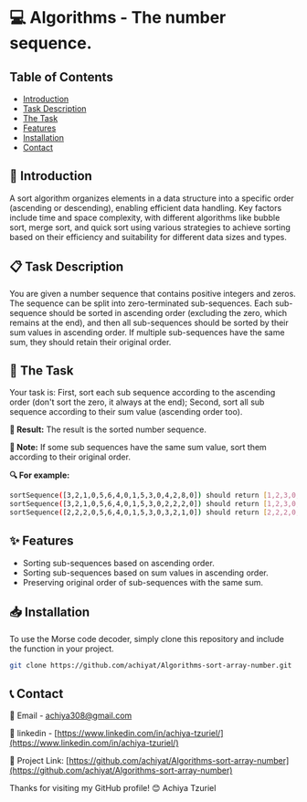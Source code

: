# 💻 Algorithms - The number sequence.

## Table of Contents
- [Introduction](#introduction)
- [Task Description](#task-description)
- [The Task](#the-task)
- [Features](#features)
- [Installation](#installation)
- [Contact](#contact)

## 📖 Introduction
A sort algorithm organizes elements in a data structure into a specific order (ascending or descending), enabling efficient data handling. Key factors include time and space complexity, with different algorithms like bubble sort, merge sort, and quick sort using various strategies to achieve sorting based on their efficiency and suitability for different data sizes and types.

##  📋 Task Description
You are given a number sequence that contains positive integers and zeros. The sequence can be split into zero-terminated sub-sequences. Each sub-sequence should be sorted in ascending order (excluding the zero, which remains at the end), and then all sub-sequences should be sorted by their sum values in ascending order. If multiple sub-sequences have the same sum, they should retain their original order.

## 🎯 The Task
Your task is: 
First, sort each sub sequence according to the ascending order (don't sort the zero, it always at the end); 
Second, sort all sub sequence according to their sum value (ascending order too).

**📝 Result:** The result is the sorted number sequence.

**🔔 Note:** If some sub sequences have the same sum value, sort them according to their original order.

**🔍 For example:**

```bash
sortSequence([3,2,1,0,5,6,4,0,1,5,3,0,4,2,8,0]) should return [1,2,3,0,1,3,5,0,2,4,8,0,4,5,6,0]
sortSequence([3,2,1,0,5,6,4,0,1,5,3,0,2,2,2,0]) should return [1,2,3,0,2,2,2,0,1,3,5,0,4,5,6,0]
sortSequence([2,2,2,0,5,6,4,0,1,5,3,0,3,2,1,0]) should return [2,2,2,0,1,2,3,0,1,3,5,0,4,5,6,0]
```

## ✨ Features
- Sorting sub-sequences based on ascending order.
- Sorting sub-sequences based on sum values in ascending order.
- Preserving original order of sub-sequences with the same sum.

## 📥 Installation
To use the Morse code decoder, simply clone this repository and include the function in your project.

```bash
git clone https://github.com/achiyat/Algorithms-sort-array-number.git
```
## 📞 Contact
📧 Email - [achiya308@gmail.com](mailto:achiya308@gmail.com)

🔗 linkedin - [https://www.linkedin.com/in/achiya-tzuriel/](https://www.linkedin.com/in/achiya-tzuriel/)

🔗 Project Link: [https://github.com/achiyat/Algorithms-sort-array-number](https://github.com/achiyat/Algorithms-sort-array-number)

Thanks for visiting my GitHub profile! 😊
Achiya Tzuriel 
